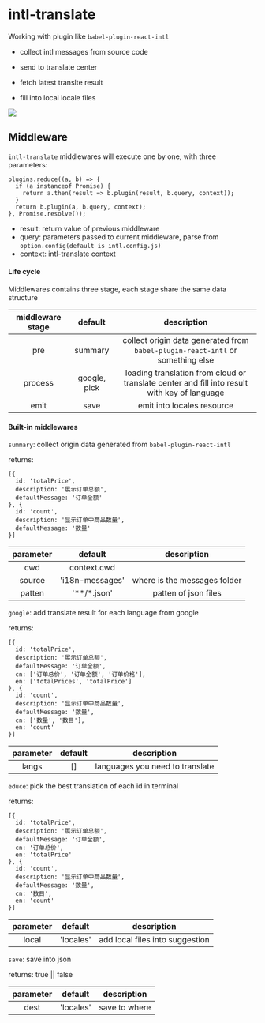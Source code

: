 # intl-translate

Working with plugin like `babel-plugin-react-intl`

- collect intl messages from source code

- send to translate center

- fetch latest translte result

- fill into local locale files


![](https://zos.alipayobjects.com/rmsportal/NonKfMkbIXVSGKo.png)


## Middleware

`intl-translate` middlewares will execute one by one, with three parameters:

```
plugins.reduce((a, b) => {
  if (a instanceof Promise) {
    return a.then(result => b.plugin(result, b.query, context));
  }
  return b.plugin(a, b.query, context);
}, Promise.resolve());
```

- result: return value of previous middleware
- query: parameters passed to current middleware, parse from `option.config(default is intl.config.js)`
- context: intl-translate context

#### Life cycle

Middlewares contains three stage, each stage share the same data structure

|middleware stage|default|description|
|:---:|:---:|:---:|
|pre|summary|collect origin data generated from `babel-plugin-react-intl` or something else|
|process|google, pick|loading translation from cloud or translate center and fill into result with key of language|
|emit|save|emit into locales resource|

#### Built-in middlewares

`summary`: collect origin data generated from `babel-plugin-react-intl`

returns:
```
[{
  id: 'totalPrice',
  description: '展示订单总额',
  defaultMessage: '订单全额'
}, {
  id: 'count',
  description: '显示订单中商品数量',
  defaultMessage: '数量'
}]
```

|parameter|default|description|
|:---:|:---:|:---:|
|cwd|context.cwd||
|source|'i18n-messages'|where is the messages folder|
|patten|'**/*.json'|patten of json files|


`google`: add translate result for each language from google

returns: 
```
[{
  id: 'totalPrice',
  description: '展示订单总额',
  defaultMessage: '订单全额',
  cn: ['订单总价', '订单全额', '订单价格'],
  en: ['totalPrices', 'totalPrice']
}, {
  id: 'count',
  description: '显示订单中商品数量',
  defaultMessage: '数量',
  cn: ['数量', '数目'],
  en: 'count'
}]
```

|parameter|default|description|
|:---:|:---:|:---:|
|langs|[]|languages you need to translate|


`educe`: pick the best translation of each id in terminal

returns:

```
[{
  id: 'totalPrice',
  description: '展示订单总额',
  defaultMessage: '订单全额',
  cn: '订单总价',
  en: 'totalPrice'
}, {
  id: 'count',
  description: '显示订单中商品数量',
  defaultMessage: '数量',
  cn: '数目',
  en: 'count'
}]
```

|parameter|default|description|
|:---:|:---:|:---:|
|local|'locales'|add local files into suggestion|

`save`: save into json

returns: true || false

|parameter|default|description|
|:---:|:---:|:---:|
|dest|'locales'|save to where|